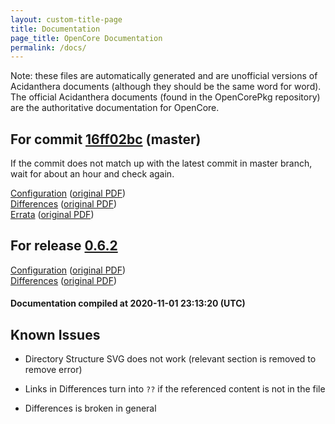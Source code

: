 ```yaml
---
layout: custom-title-page
title: Documentation
page_title: OpenCore Documentation
permalink: /docs/
---
```

Note: these files are automatically generated and are unofficial versions of Acidanthera documents (although they should be the same word for word). The official Acidanthera documents (found in the OpenCorePkg repository) are the authoritative documentation for OpenCore.

## For commit [16ff02bc](https://github.com/acidanthera/OpenCorePkg/tree/16ff02bcc970a2234933f2c5a1b3b0b940b6d64f) (master)

If the commit does not match up with the latest commit in master branch, wait for about an hour and check again.

[Configuration](latest/Configuration.html) ([original PDF](https://github.com/acidanthera/OpenCorePkg/blob/16ff02bcc970a2234933f2c5a1b3b0b940b6d64f/Docs/Configuration.pdf))
<br>
[Differences](latest/Differences.html) ([original PDF](https://github.com/acidanthera/OpenCorePkg/blob/16ff02bcc970a2234933f2c5a1b3b0b940b6d64f/Docs/Differences/Differences.pdf))
<br>
[Errata](latest/Errata.html) ([original PDF](https://github.com/acidanthera/OpenCorePkg/blob/16ff02bcc970a2234933f2c5a1b3b0b940b6d64f/Docs/Errata/Errata.pdf))

## For release [0.6.2](https://github.com/acidanthera/OpenCorePkg/tree/0.6.2)

[Configuration](release/Configuration.html) ([original PDF](https://github.com/acidanthera/OpenCorePkg/blob/0.6.2/Docs/Configuration.pdf))
<br>
[Differences](release/Differences.html) ([original PDF](https://github.com/acidanthera/OpenCorePkg/blob/0.6.2/Docs/Differences/Differences.pdf))

#### Documentation compiled at 2020-11-01 23:13:20 (UTC)

## Known Issues

* Directory Structure SVG does not work (relevant section is removed to remove error)

* Links in Differences turn into `??` if the referenced content is not in the file

* Differences is broken in general
